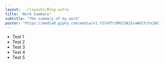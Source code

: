 ```yaml
---
layout: ../layouts/Blog.astro
title: "Work Summary"
subtitle: "The summary of my work"
poster: "https://media0.giphy.com/media/v1.Y2lkPTc5MGI3NjExaWU1YzYxZWliM2ZsYzRpeHllZWZnbnQ2Z2l2cDVnMmduaTY3eDA4aiZlcD12MV9pbnRlcm5hbF9naWZfYnlfaWQmY3Q9Zw/lJNoBCvQYp7nq/giphy.gif"
---
```


- Test 1
- Test 2
- Test 3
- Test 4
- Test 5


